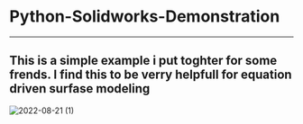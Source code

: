 ﻿# Python-Solidworks-Demonstration
---
This is a simple example i put toghter for some frends. I find this to be verry helpfull for equation driven surfase modeling
---
![2022-08-21 (1)](https://user-images.githubusercontent.com/80770419/185813994-f8984436-fe2e-41ed-ad39-1533a28fead7.png)
